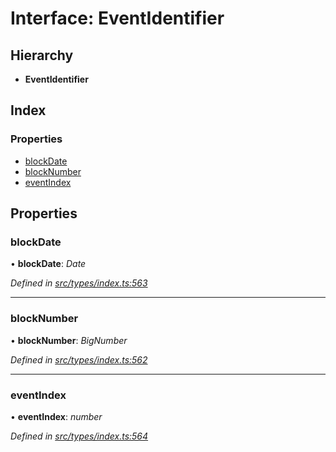 # Interface: EventIdentifier

## Hierarchy

* **EventIdentifier**

## Index

### Properties

* [blockDate](eventidentifier.md#blockdate)
* [blockNumber](eventidentifier.md#blocknumber)
* [eventIndex](eventidentifier.md#eventindex)

## Properties

###  blockDate

• **blockDate**: *Date*

*Defined in [src/types/index.ts:563](https://github.com/PolymathNetwork/polymesh-sdk/blob/44d12f59/src/types/index.ts#L563)*

___

###  blockNumber

• **blockNumber**: *BigNumber*

*Defined in [src/types/index.ts:562](https://github.com/PolymathNetwork/polymesh-sdk/blob/44d12f59/src/types/index.ts#L562)*

___

###  eventIndex

• **eventIndex**: *number*

*Defined in [src/types/index.ts:564](https://github.com/PolymathNetwork/polymesh-sdk/blob/44d12f59/src/types/index.ts#L564)*
